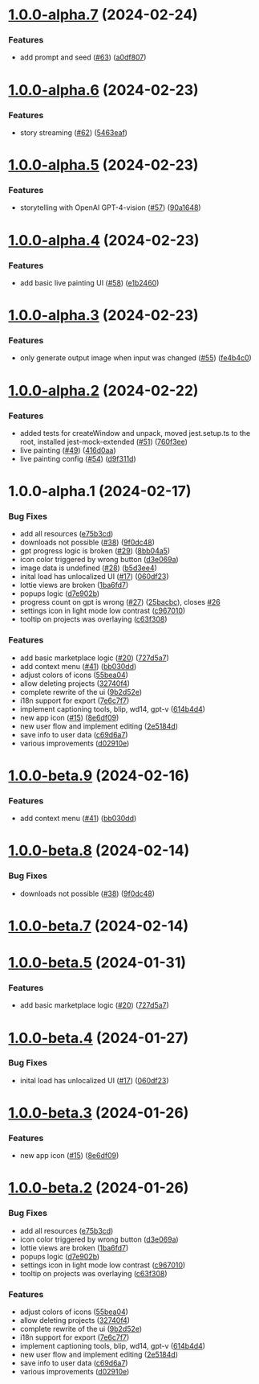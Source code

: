 # [1.0.0-alpha.7](https://github.com/blib-la/captain/compare/v1.0.0-alpha.6...v1.0.0-alpha.7) (2024-02-24)


### Features

* add prompt and seed ([#63](https://github.com/blib-la/captain/issues/63)) ([a0df807](https://github.com/blib-la/captain/commit/a0df8073b481a4d85c6e8e53253e0570a682d13a))

# [1.0.0-alpha.6](https://github.com/blib-la/captain/compare/v1.0.0-alpha.5...v1.0.0-alpha.6) (2024-02-23)


### Features

* story streaming ([#62](https://github.com/blib-la/captain/issues/62)) ([5463eaf](https://github.com/blib-la/captain/commit/5463eaf1e98747b715cfbda412c222ac2128120f))

# [1.0.0-alpha.5](https://github.com/blib-la/captain/compare/v1.0.0-alpha.4...v1.0.0-alpha.5) (2024-02-23)


### Features

* storytelling with OpenAI GPT-4-vision ([#57](https://github.com/blib-la/captain/issues/57)) ([90a1648](https://github.com/blib-la/captain/commit/90a164837eabe94822be72eedaedef236d6a9499))

# [1.0.0-alpha.4](https://github.com/blib-la/captain/compare/v1.0.0-alpha.3...v1.0.0-alpha.4) (2024-02-23)


### Features

* add basic live painting UI ([#58](https://github.com/blib-la/captain/issues/58)) ([e1b2460](https://github.com/blib-la/captain/commit/e1b24605b3df32a55f69400cf446c279b71d7b49))

# [1.0.0-alpha.3](https://github.com/blib-la/captain/compare/v1.0.0-alpha.2...v1.0.0-alpha.3) (2024-02-23)


### Features

* only generate output image when input was changed ([#55](https://github.com/blib-la/captain/issues/55)) ([fe4b4c0](https://github.com/blib-la/captain/commit/fe4b4c0acdfdd367bfb41019218233ae7cdbd794))

# [1.0.0-alpha.2](https://github.com/blib-la/captain/compare/v1.0.0-alpha.1...v1.0.0-alpha.2) (2024-02-22)


### Features

* added tests for createWindow and unpack, moved jest.setup.ts to the root, installed jest-mock-extended ([#51](https://github.com/blib-la/captain/issues/51)) ([760f3ee](https://github.com/blib-la/captain/commit/760f3ee3c2a538cf15801323950beb28b64c8953))
* live painting ([#49](https://github.com/blib-la/captain/issues/49)) ([416d0aa](https://github.com/blib-la/captain/commit/416d0aa9706bd766e9fea8cc43b11d28dafa3f45))
* live painting config ([#54](https://github.com/blib-la/captain/issues/54)) ([d9f311d](https://github.com/blib-la/captain/commit/d9f311dc8f88856df8b7578c01c1276e600a2045))

# 1.0.0-alpha.1 (2024-02-17)


### Bug Fixes

* add all resources ([e75b3cd](https://github.com/blib-la/captain/commit/e75b3cdbeec5a06013434fcc38a8d84abdf365f0))
* downloads not possible ([#38](https://github.com/blib-la/captain/issues/38)) ([9f0dc48](https://github.com/blib-la/captain/commit/9f0dc482d77b697ffafe34f67ab22578a2fde242))
* gpt progress logic is broken ([#29](https://github.com/blib-la/captain/issues/29)) ([8bb04a5](https://github.com/blib-la/captain/commit/8bb04a510725bc8fc62c4714556e6ef353a9f096))
* icon color triggered by wrong button ([d3e069a](https://github.com/blib-la/captain/commit/d3e069a6418a10bff9366bf3b4fe4217cd9f7913))
* image data is undefined ([#28](https://github.com/blib-la/captain/issues/28)) ([b5d3ee4](https://github.com/blib-la/captain/commit/b5d3ee44442db9fd3dd00b1c119e1312b8fddecf))
* inital load has unlocalized UI ([#17](https://github.com/blib-la/captain/issues/17)) ([060df23](https://github.com/blib-la/captain/commit/060df231dcf345ef7f0f7f60115e932405c12483))
* lottie views are broken ([1ba6fd7](https://github.com/blib-la/captain/commit/1ba6fd776fdf3aa66655b3b0b0c3d67b98cbe2ad))
* popups logic ([d7e902b](https://github.com/blib-la/captain/commit/d7e902b04423452c797621343a574e3a4350eb00))
* progress count on gpt is wrong ([#27](https://github.com/blib-la/captain/issues/27)) ([25bacbc](https://github.com/blib-la/captain/commit/25bacbce8994bf6b7a3f227fd955bcc435c05e16)), closes [#26](https://github.com/blib-la/captain/issues/26)
* settings icon in light mode low contrast ([c967010](https://github.com/blib-la/captain/commit/c967010e2653e789137a31c2e6f4494a8590f4a7))
* tooltip on projects was overlaying ([c63f308](https://github.com/blib-la/captain/commit/c63f3089258f409a7f355e29f70997d1e412043a))


### Features

* add basic marketplace logic ([#20](https://github.com/blib-la/captain/issues/20)) ([727d5a7](https://github.com/blib-la/captain/commit/727d5a7b61d5def0f889b0f626d94c96db1b96cd))
* add context menu ([#41](https://github.com/blib-la/captain/issues/41)) ([bb030dd](https://github.com/blib-la/captain/commit/bb030ddffd8c3f29f2cc168d384729449502c59e))
* adjust colors of icons ([55bea04](https://github.com/blib-la/captain/commit/55bea04fe05887868161f7d5bbbc11bf38e9effd))
* allow deleting projects ([32740f4](https://github.com/blib-la/captain/commit/32740f4f6c862c760c52b6541351cdc9ffd7a884))
* complete rewrite of the ui ([9b2d52e](https://github.com/blib-la/captain/commit/9b2d52eb6858afc84b82374cd977ee2043ddeaf1))
* i18n support for export ([7e6c7f7](https://github.com/blib-la/captain/commit/7e6c7f75952131fb152e228facfb90c8f4fa85fa))
* implement captioning tools, blip, wd14, gpt-v ([614b4d4](https://github.com/blib-la/captain/commit/614b4d41abafe15ac4df312adf2ebd4afa0daade))
* new app icon ([#15](https://github.com/blib-la/captain/issues/15)) ([8e6df09](https://github.com/blib-la/captain/commit/8e6df0984af7c1418a9497fcee09bc8358a470d6))
* new user flow and implement editing ([2e5184d](https://github.com/blib-la/captain/commit/2e5184da05c2a3674fd9edabe392f1beb9276bfc))
* save info to user data ([c69d6a7](https://github.com/blib-la/captain/commit/c69d6a77c7e75d275f369d6745a3136ac27d495f))
* various improvements ([d02910e](https://github.com/blib-la/captain/commit/d02910e54175ad45f7da3319821fd8206c2c57fd))

# [1.0.0-beta.9](https://github.com/blib-la/captain/compare/v1.0.0-beta.8...v1.0.0-beta.9) (2024-02-16)


### Features

* add context menu ([#41](https://github.com/blib-la/captain/issues/41)) ([bb030dd](https://github.com/blib-la/captain/commit/bb030ddffd8c3f29f2cc168d384729449502c59e))



# [1.0.0-beta.8](https://github.com/blib-la/captain/compare/v1.0.0-beta.7...v1.0.0-beta.8) (2024-02-14)


### Bug Fixes

* downloads not possible ([#38](https://github.com/blib-la/captain/issues/38)) ([9f0dc48](https://github.com/blib-la/captain/commit/9f0dc482d77b697ffafe34f67ab22578a2fde242))



# [1.0.0-beta.7](https://github.com/blib-la/captain/compare/v1.0.0-beta.6...v1.0.0-beta.7) (2024-02-14)



# [1.0.0-beta.5](https://github.com/blib-la/captain/compare/v1.0.0-beta.4...v1.0.0-beta.5) (2024-01-31)


### Features

* add basic marketplace logic ([#20](https://github.com/blib-la/captain/issues/20)) ([727d5a7](https://github.com/blib-la/captain/commit/727d5a7b61d5def0f889b0f626d94c96db1b96cd))



# [1.0.0-beta.4](https://github.com/blib-la/captain/compare/v1.0.0-beta.3...v1.0.0-beta.4) (2024-01-27)


### Bug Fixes

* inital load has unlocalized UI ([#17](https://github.com/blib-la/captain/issues/17)) ([060df23](https://github.com/blib-la/captain/commit/060df231dcf345ef7f0f7f60115e932405c12483))



# [1.0.0-beta.3](https://github.com/blib-la/captain/compare/v1.0.0-beta.2...v1.0.0-beta.3) (2024-01-26)


### Features

* new app icon ([#15](https://github.com/blib-la/captain/issues/15)) ([8e6df09](https://github.com/blib-la/captain/commit/8e6df0984af7c1418a9497fcee09bc8358a470d6))



# [1.0.0-beta.2](https://github.com/blib-la/captain/compare/v1.0.0-beta.1...v1.0.0-beta.2) (2024-01-26)


### Bug Fixes

* add all resources ([e75b3cd](https://github.com/blib-la/captain/commit/e75b3cdbeec5a06013434fcc38a8d84abdf365f0))
* icon color triggered by wrong button ([d3e069a](https://github.com/blib-la/captain/commit/d3e069a6418a10bff9366bf3b4fe4217cd9f7913))
* lottie views are broken ([1ba6fd7](https://github.com/blib-la/captain/commit/1ba6fd776fdf3aa66655b3b0b0c3d67b98cbe2ad))
* popups logic ([d7e902b](https://github.com/blib-la/captain/commit/d7e902b04423452c797621343a574e3a4350eb00))
* settings icon in light mode low contrast ([c967010](https://github.com/blib-la/captain/commit/c967010e2653e789137a31c2e6f4494a8590f4a7))
* tooltip on projects was overlaying ([c63f308](https://github.com/blib-la/captain/commit/c63f3089258f409a7f355e29f70997d1e412043a))


### Features

* adjust colors of icons ([55bea04](https://github.com/blib-la/captain/commit/55bea04fe05887868161f7d5bbbc11bf38e9effd))
* allow deleting projects ([32740f4](https://github.com/blib-la/captain/commit/32740f4f6c862c760c52b6541351cdc9ffd7a884))
* complete rewrite of the ui ([9b2d52e](https://github.com/blib-la/captain/commit/9b2d52eb6858afc84b82374cd977ee2043ddeaf1))
* i18n support for export ([7e6c7f7](https://github.com/blib-la/captain/commit/7e6c7f75952131fb152e228facfb90c8f4fa85fa))
* implement captioning tools, blip, wd14, gpt-v ([614b4d4](https://github.com/blib-la/captain/commit/614b4d41abafe15ac4df312adf2ebd4afa0daade))
* new user flow and implement editing ([2e5184d](https://github.com/blib-la/captain/commit/2e5184da05c2a3674fd9edabe392f1beb9276bfc))
* save info to user data ([c69d6a7](https://github.com/blib-la/captain/commit/c69d6a77c7e75d275f369d6745a3136ac27d495f))
* various improvements ([d02910e](https://github.com/blib-la/captain/commit/d02910e54175ad45f7da3319821fd8206c2c57fd))
